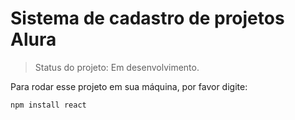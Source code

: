 <h1>Sistema de cadastro de projetos Alura</h1>

>Status do projeto: Em desenvolvimento.

Para rodar esse projeto em sua máquina, por favor digite:

```
npm install react
```
